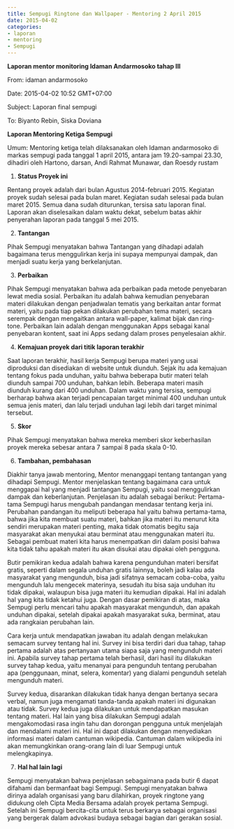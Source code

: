 ```yaml
---
title: Sempugi Ringtone dan Wallpaper - Mentoring 2 April 2015
date: 2015-04-02
categories:
- laporan
- mentoring
- Sempugi
---
```


**Laporan mentor monitoring Idaman Andarmosoko tahap III**

From: idaman andarmosoko 

Date: 2015-04-02 10:52 GMT+07:00 

Subject: Laporan final sempugi 

To: Biyanto Rebin, Siska Doviana

**Laporan Mentoring Ketiga Sempugi**

Umum: Mentoring ketiga telah dilaksanakan oleh Idaman andarmosoko di markas sempugi pada tanggal 1 april 2015, antara jam 19.20-sampai 23.30, dihadiri oleh Hartono, darsan, Andi Rahmat Munawar, dan Roesdy rustam

1. **Status Proyek ini**

Rentang proyek adalah dari bulan Agustus 2014-februari 2015. Kegiatan proyek sudah selesai pada bulan maret. Kegiatan sudah selesai pada bulan maret 2015. Semua dana sudah diturunkan, tersisa satu laporan final. Laporan akan diselesaikan dalam waktu dekat, sebelum batas akhir penyerahan laporan pada tanggal 5 mei 2015.

2. **Tantangan**

Pihak Sempugi menyatakan bahwa Tantangan yang dihadapi adalah bagaimana terus menggulirkan kerja ini supaya mempunyai dampak, dan menjadi suatu kerja yang berkelanjutan.

3. **Perbaikan**

Pihak Sempugi menyatakan bahwa ada perbaikan pada metode penyebaran lewat media sosial. Perbaikan itu adalah bahwa kemudian penyebaran materi dilakukan dengan penjadwalan tematis yang berkaitan antar format materi, yaitu pada tiap pekan dilakukan perubahan tema materi, secara serempak dengan mengaitkan antara wall-paper, kalimat bijak dan ring-tone. Perbaikan lain adalah dengan menggunakan Apps sebagai kanal penyebaran kontent, saat ini Apps sedang dalam proses penyelesaian akhir.

4. **Kemajuan proyek dari titik laporan terakhir**

Saat laporan terakhir, hasil kerja Sempugi berupa materi yang usai diproduksi dan disediakan di website untuk diunduh. Sejak itu ada kemajuan tentang fokus pada unduhan, yaitu bahwa beberapa butir materi telah diunduh sampai 700 unduhan, bahkan lebih. Beberapa materi masih diunduh kurang dari 400 unduhan. Dalam waktu yang tersisa, sempugi berharap bahwa akan terjadi pencapaian target minimal 400 unduhan untuk semua jenis materi, dan lalu terjadi unduhan lagi lebih dari target minimal tersebut.

5. **Skor**

Pihak Sempugi menyatakan bahwa mereka memberi skor keberhasilan proyek mereka sebesar antara 7 sampai 8 pada skala 0-10.

6. **Tambahan, pembahasan**

Diakhir tanya jawab mentoring, Mentor menanggapi tentang tantangan yang dihadapi Sempugi. Mentor menjelaskan tentang bagaimana cara untuk menggapai hal yang menjadi tantangan Sempugi, yaitu soal menggulirkan dampak dan keberlanjutan. Penjelasan itu adalah sebagai berikut: Pertama-tama Sempugi harus mengubah pandangan mendasar tentang kerja ini. Perubahan pandangan itu meliputi beberapa hal yaitu bahwa pertama-tama, bahwa jika kita membuat suatu materi, bahkan jika materi itu menurut kita sendiri merupakan materi penting, maka tidak otomatis begitu saja masyarakat akan menyukai atau berminat atau menggunakan materi itu. Sebagai pembuat materi kita harus menempatkan diri dalam posisi bahwa kita tidak tahu apakah materi itu akan disukai atau dipakai oleh pengguna.

Butir pemikiran kedua adalah bahwa karena pengunduhan materi bersifat gratis, seperti dalam segala unduhan gratis lainnya, boleh jadi kalau ada masyarakat yang mengunduh, bisa jadi sifatnya semacam coba-coba, yaitu mengunduh lalu mengecek materinya, sesudah itu bisa saja unduhan itu tidak dipakai, walaupun bisa juga materi itu kemudian dipakai. Hal ini adalah hal yang kita tidak ketahui juga. Dengan dasar pemikiran di atas, maka Sempugi perlu mencari tahu apakah masyarakat mengunduh, dan apakah unduhan dipakai, setelah dipakai apakah masyarakat suka, berminat, atau ada rangkaian perubahan lain.

Cara kerja untuk mendapatkan jawaban itu adalah dengan melakukan semacam survey tentang hal ini. Survey ini bisa terdiri dari dua tahap, tahap pertama adalah atas pertanyaan utama siapa saja yang mengunduh materi ini. Apabila survey tahap pertama telah berhasil, dari hasil itu dilakukan survey tahap kedua, yaitu menanyai para pengunduh tentang perubahan apa (penggunaan, minat, selera, komentar) yang dialami pengunduh setelah mengunduh materi.

Survey kedua, disarankan dilakukan tidak hanya dengan bertanya secara verbal, namun juga mengamati tanda-tanda apakah materi ini digunakan atau tidak. Survey kedua juga dilakukan untuk mendapatkan masukan tentang materi. Hal lain yang bisa dilakukan Sempugi adalah mengakomodasi rasa ingin tahu dan dorongan pengguna untuk menjelajah dan mendalami materi ini. Hal ini dapat dilakukan dengan menyediakan informasi materi dalam cantuman wikipedia. Cantuman dalam wikipedia ini akan memungkinkan orang-orang lain di luar Sempugi untuk melengkapinya.

7. **Hal hal lain lagi**

Sempugi menyatakan bahwa penjelasan sebagaimana pada butir 6 dapat difahami dan bermanfaat bagi Sempugi. Sempugi menyatakan bahwa dirinya adalah organisasi yang baru dilahirkan, proyek ringtone yang didukung oleh Cipta Media Bersama adalah proyek pertama Sempugi. Setelah ini Sempugi bercita-cita untuk terus berkarya sebagai organisasi yang bergerak dalam advokasi budaya sebagai bagian dari gerakan sosial.

